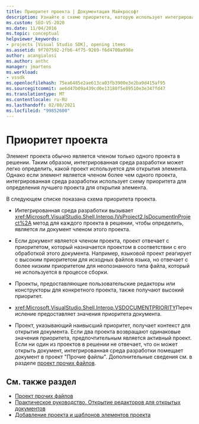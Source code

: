 ```yaml
---
title: Приоритет проекта | Документация Майкрософт
description: Узнайте о схеме приоритета, которую использует интегрированная среда разработки Visual Studio, чтобы определить наилучший проект для открытия элемента, если элемент является членом нескольких проектов.
ms.custom: SEO-VS-2020
ms.date: 11/04/2016
ms.topic: conceptual
helpviewer_keywords:
- projects [Visual Studio SDK], opening items
ms.assetid: 9f707592-2fb6-4f75-9269-f6d4700a998e
author: acangialosi
ms.author: anthc
manager: jmartens
ms.workload:
- vssdk
ms.openlocfilehash: 75ea6485e2ae613ca03fb3900e3e2ba9d415af95
ms.sourcegitcommit: ae6d47b09a439cd0e13180f5e89510e3e347fd47
ms.translationtype: MT
ms.contentlocale: ru-RU
ms.lasthandoff: 02/08/2021
ms.locfileid: "99852600"
---
```

# <a name="project-priority"></a>Приоритет проекта
Элемент проекта обычно является членом только одного проекта в решении. Таким образом, интегрированная среда разработки может легко определить, какой проект используется для открытия элемента. Однако если элемент является членом более чем одного проекта, интегрированная среда разработки использует схему приоритета для определения лучшего проекта для открытия элемента.

 В следующем списке показана схема приоритета проекта.

- Интегрированная среда разработки вызывает <xref:Microsoft.VisualStudio.Shell.Interop.IVsProject2.IsDocumentInProject%2A> метод для каждого проекта в решении, чтобы определить, является ли документ членом этого проекта.

- Если документ является членом проекта, проект отвечает с приоритетом, который назначается проектом в соответствии с его обработкой этого документа. Например, языковой проект реагирует с высоким приоритетом для исходных файлов языка, но отвечает с более низким приоритетом для неопознанного типа файла, который не используется в процессе сборки.

- Проекты, предоставляющие пользовательские редакторы или конструкторы для конкретного проекта, также получают высокий приоритет.

- <xref:Microsoft.VisualStudio.Shell.Interop.VSDOCUMENTPRIORITY>Перечисление предоставляет значения приоритета документа.

- Проект, указывающий наивысший приоритет, получает контекст для открытия документа. Если два проекта возвращают одинаковые значения приоритета, предпочтительным является активный проект. Если ни один из проектов в решении не отвечает, что он может открыть документ, интегрированная среда разработки помещает документ в проект "Прочие файлы". Дополнительные сведения см. в разделе [проект прочих файлов](../../extensibility/internals/miscellaneous-files-project.md).

## <a name="see-also"></a>См. также раздел
- [Проект прочих файлов](../../extensibility/internals/miscellaneous-files-project.md)
- [Практическое руководство. Открытие редакторов для открытых документов](../../extensibility/how-to-open-editors-for-open-documents.md)
- [Добавление проекта и шаблонов элементов проекта](../../extensibility/internals/adding-project-and-project-item-templates.md)
